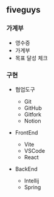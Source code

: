 ## fiveguys

### 가계부
* 영수증
* 가계부
* 목표 달성 체크

### 구현
* 협업도구
    - Git
    - GitHub
    - Gitfork
    - Notion

* FrontEnd
    - Vite
    - VSCode
    - React

* BackEnd
    - Intellij
    - Spring